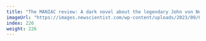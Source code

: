 ```yaml
---
title: "The MANIAC review: A dark novel about the legendary John von Neumann"
imageUrl: "https://images.newscientist.com/wp-content/uploads/2023/09/04130027/SEI_169400329.jpg?width=788"
index: 226
weight: 226
---
```

